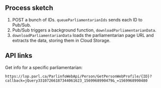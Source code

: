 ## Process sketch

1. POST a bunch of IDs. `queueParliamentarianIds` sends each ID to Pub/Sub.
2. Pub/Sub triggers a background function, `downloadParliamentarianData`.
3. `downloadParliamentarianData` loads the parliamentarian page URL and extracts the data, storing them in Cloud Storage.

## API links

Get info for a specific parliamentarian:
```
https://lop.parl.ca/ParlinfoWebApi/Person/GetPersonWebProfile/{ID}?callback=jQuery33107266187344061623_1569968990479&_=1569968990480
```
